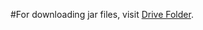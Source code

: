 #For downloading jar files, visit [Drive Folder](https://drive.google.com/drive/folders/1U2Qu460GEi4MAcZJDBLqv3rXdi2Mvlby?usp=drive_link).
